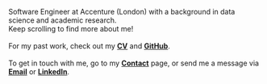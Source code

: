 Software Engineer at Accenture (London) with a background in data science and academic research.
\
Keep scrolling to find more about me!
\
\
For my past work, check out my **[CV](/content/mikee%20CV%20SWE.pdf)** and **[GitHub](https://github.com/mikeeech)**.
\
\
To get in touch with me, go to my **[Contact](/#contact)** page, or send me a message via **[Email](mailto:chongmikee@hotmail.com)** or **[LinkedIn](https://www.linkedin.com/in/mikeechong/)**.
